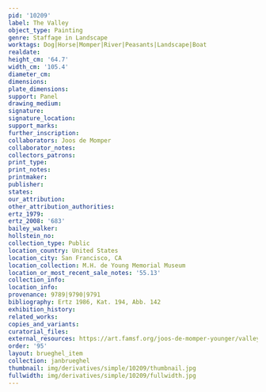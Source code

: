 ```yaml
---
pid: '10209'
label: The Valley
object_type: Painting
genre: Staffage in Landscape
worktags: Dog|Horse|Momper|River|Peasants|Landscape|Boat
realdate:
height_cm: '64.7'
width_cm: '105.4'
diameter_cm:
dimensions:
plate_dimensions:
support: Panel
drawing_medium:
signature:
signature_location:
support_marks:
further_inscription:
collaborators: Joos de Momper
collaborator_notes:
collectors_patrons:
print_type:
print_notes:
printmaker:
publisher:
states:
our_attribution:
other_attribution_authorities:
ertz_1979:
ertz_2008: '683'
bailey_walker:
hollstein_no:
collection_type: Public
location_country: United States
location_city: San Francisco, CA
location_collection: M.H. de Young Memorial Museum
location_or_most_recent_sale_notes: '55.13'
collection_info:
location_info:
provenance: 9789|9790|9791
bibliography: Ertz 1986, Kat. 194, Abb. 142
exhibition_history:
related_works:
copies_and_variants:
curatorial_files:
external_resources: https://art.famsf.org/joos-de-momper-younger/valley-5513
order: '95'
layout: brueghel_item
collection: janbrueghel
thumbnail: img/derivatives/simple/10209/thumbnail.jpg
fullwidth: img/derivatives/simple/10209/fullwidth.jpg
---
```

